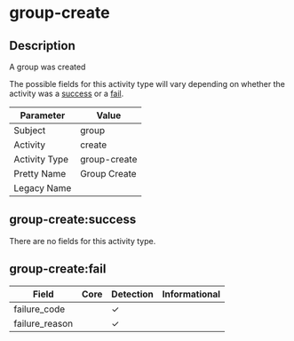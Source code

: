 group-create
============

Description
-----------
A group was created

The possible fields for this activity type will vary depending on whether the activity was a [success](#group-createsuccess) or a [fail](#group-createfail).

| Parameter     | Value        |
| ------------- | ------------ |
| Subject       | group        |
| Activity      | create       |
| Activity Type | group-create |
| Pretty Name   | Group Create |
| Legacy Name   |              |

group-create:success
--------------------

There are no fields for this activity type.


group-create:fail
-----------------

| Field          | Core | Detection | Informational |
| -------------- | ---- | --------- | ------------- |
| failure_code   |      | &#10003;  |               |
| failure_reason |      | &#10003;  |               |